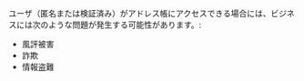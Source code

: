 
ユーザ（匿名または検証済み）がアドレス帳にアクセスできる場合には、ビジネスには次のような問題が発生する可能性があります。:  <ul>     <li>風評被害</li>     <li>詐欺</li>     <li>情報盗難</li> </ul>
